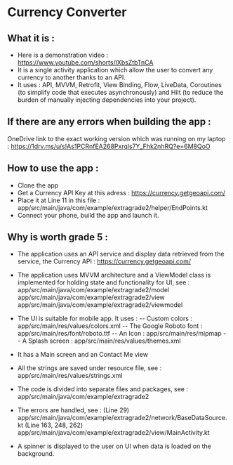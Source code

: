 # Currency Converter

## What it is : 
- Here is a demonstration video : https://www.youtube.com/shorts/lXbsZtbTnCA
- It is a single activity application which allow the user to convert any currency to another thanks to an API.
- It uses : API, MVVM, Retrofit, View Binding, Flow, LiveData, Coroutines (to simplify code that executes asynchronously) and Hilt (to reduce the burden of manually injecting dependencies into your project).

 ## If there are any errors when building the app : 
 OneDrive link to the exact working version which was running on my laptop : https://1drv.ms/u/s!As1PCRnfEA268Pxrqls7Y_Fhk2nhRQ?e=6M8QoO

## How to use the app : 
- Clone the app
- Get a Currency API Key at this adress : https://currency.getgeoapi.com/
- Place it at Line 11 in this file : app/src/main/java/com/example/extragrade2/helper/EndPoints.kt
- Connect your phone, build the app and launch it.

## Why is worth grade 5 : 

- The application uses an API service and display data retrieved from the service, the Currency API : https://currency.getgeoapi.com/

- The application uses MVVM architecture and a ViewModel class is implemented for holding state and functionality for UI, see : 
app/src/main/java/com/example/extragrade2/model
app/src/main/java/com/example/extragrade2/view
app/src/main/java/com/example/extragrade2/viewmodel

- The UI is suitable for mobile app. It uses :
-- Custom colors : app/src/main/res/values/colors.xml
-- The Google Roboto font : app/src/main/res/font/roboto.ttf
-- An Icon : app/src/main/res/mipmap
-- A Splash screen : app/src/main/res/values/themes.xml

- It has a Main screen and an Contact Me view

- All the strings are saved under resource file, see :
app/src/main/res/values/strings.xml 

- The code is divided into separate files and packages, see : 
app/src/main/java/com/example/extragrade2

- The errors are handled, see : 
(Line 29) app/src/main/java/com/example/extragrade2/network/BaseDataSource.kt 
(Line 163, 248, 262) app/src/main/java/com/example/extragrade2/view/MainActivity.kt

- A spinner is displayed to the user on UI when data is loaded on the background.
